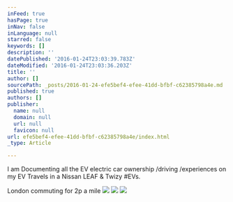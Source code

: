 ```yaml
---
inFeed: true
hasPage: true
inNav: false
inLanguage: null
starred: false
keywords: []
description: ''
datePublished: '2016-01-24T23:03:39.783Z'
dateModified: '2016-01-24T23:03:36.203Z'
title: ''
author: []
sourcePath: _posts/2016-01-24-efe5bef4-efee-41dd-bfbf-c62385798a4e.md
published: true
authors: []
publisher:
  name: null
  domain: null
  url: null
  favicon: null
url: efe5bef4-efee-41dd-bfbf-c62385798a4e/index.html
_type: Article

---
```

I am Documenting all the EV electric car ownership /driving /experiences on my EV Travels in a Nissan LEAF & Twizy \#EVs.

London commuting for 2p a mile
![](https://the-grid-user-content.s3-us-west-2.amazonaws.com/eaeef49a-1c96-42e4-ac71-2a5f09114156.jpg)
![](https://the-grid-user-content.s3-us-west-2.amazonaws.com/d2fa3065-47e0-492b-90c1-b338a2a7b8df.jpg)
![](https://the-grid-user-content.s3-us-west-2.amazonaws.com/3c6d0818-e454-42d8-8829-6f2c91db9e2c.jpg)